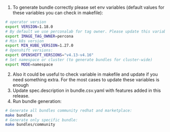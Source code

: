 1. To generate bundle correctly please set env variables (default values for these variables you can check in makefile): 
```bash
# operator version
export VERSION=1.18.0
# By default we use perconalab for tag owner. Please update this variable to use another repo
export IMAGE_TAG_OWNER=percona
# Min k8s version
export MIN_KUBE_VERSION=1.27.0
# Openshift versions:
export OPENSHIFT_VERSIONS="v4.13-v4.16"
# Set namespace or cluster (to generate bundles for cluster-wide)
export MODE=namespace
```
2. Also it could be useful to check variable in makefile and update if you need something extra. For the most cases to update these variables is enough
3. Update spec.description in bundle.csv.yaml with features added in this release.
4. Run bundle generation:
```bash
# Generate all bundles community redhat and marketplace:
make bundles
# Generate only specific bundle:
make bundles/community
```

